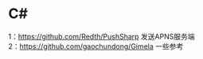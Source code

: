 C#    
==========      
1：https://github.com/Redth/PushSharp     发送APNS服务端       
2：https://github.com/gaochundong/Gimela  一些参考 
